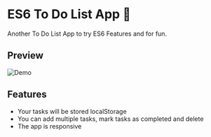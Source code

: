 # ES6 To Do List App 📝

Another To Do List App to try ES6 Features and for fun.

## Preview
![Demo](https://irfansimsar.github.io/es6-todo-app/assets/es6-todo-app.gif "Demo")

## Features
- Your tasks will be stored localStorage
- You can add multiple tasks, mark tasks as completed and delete
- The app is responsive